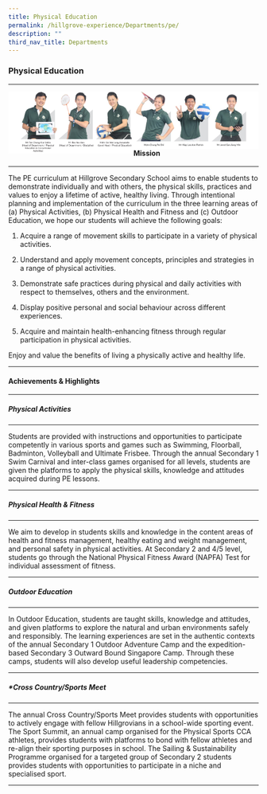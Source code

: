 ```yaml
---
title: Physical Education
permalink: /hillgrove-experience/Departments/pe/
description: ""
third_nav_title: Departments
---
```

### **Physical Education**

--------------------------------------------------

<img src="/images/pe%201.png" 
     style="width:50%" align = left>
<img src="/images/pe%202.jpg" 
     style="width:50%" align = right>

-------------------------------------------------------------
<br><br><br><br>
#### **Mission**

-------------------------------------------------------------
The PE curriculum at Hillgrove Secondary School aims to enable students to demonstrate individually and with others, the physical skills, practices and values to enjoy a lifetime of active, healthy living. Through intentional planning and implementation of the curriculum in the three learning areas of (a) Physical Activities, (b) Physical Health and Fitness and (c) Outdoor Education, we hope our students will achieve the following goals:

1.  Acquire a range of movement skills to participate in a variety of physical activities.
    
2.  Understand and apply movement concepts, principles and strategies in a range of physical activities.
    
3.  Demonstrate safe practices during physical and daily activities with respect to themselves, others and the environment.
    
4.  Display positive personal and social behaviour across different experiences.
    
5.  Acquire and maintain health-enhancing fitness through regular participation in physical activities.

Enjoy and value the benefits of living a physically active and healthy life.

-------------------------------------------------------------
#### **Achievements & Highlights**

-------------------------------------------------------------
##### **Physical Activities**

-------------------------------------------------------------
Students are provided with instructions and opportunities to participate competently in various sports and games such as Swimming, Floorball, Badminton, Volleyball and Ultimate Frisbee. Through the annual Secondary 1 Swim Carnival and inter-class games organised for all levels, students are given the platforms to apply the physical skills, knowledge and attitudes acquired during PE lessons.

-------------------------------------------------------------
##### **Physical Health & Fitness**

-------------------------------------------------------------
We aim to develop in students skills and knowledge in the content areas of health and fitness management, healthy eating and weight management, and personal safety in physical activities. At Secondary 2 and 4/5 level, students go through the National Physical Fitness Award (NAPFA) Test for individual assessment of fitness.

-------------------------------------------------------------
##### **Outdoor Education**

-------------------------------------------------------------
In Outdoor Education, students are taught skills, knowledge and attitudes, and given platforms to explore the natural and urban environments safely and responsibly. The learning experiences are set in the authentic contexts of the annual Secondary 1 Outdoor Adventure Camp and the expedition-based Secondary 3 Outward Bound Singapore Camp. Through these camps, students will also develop useful leadership competencies.

-------------------------------------------------------------
##### **Cross Country/Sports Meet*

-------------------------------------------------------------
The annual Cross Country/Sports Meet provides students with opportunities to actively engage with fellow Hillgrovians in a school-wide sporting event. The Sport Summit, an annual camp organised for the Physical Sports CCA athletes, provides students with platforms to bond with fellow athletes and re-align their sporting purposes in school. The Sailing & Sustainability Programme organised for a targeted group of Secondary 2 students provides students with opportunities to participate in a niche and specialised sport.

-------------------------------------------------------------
